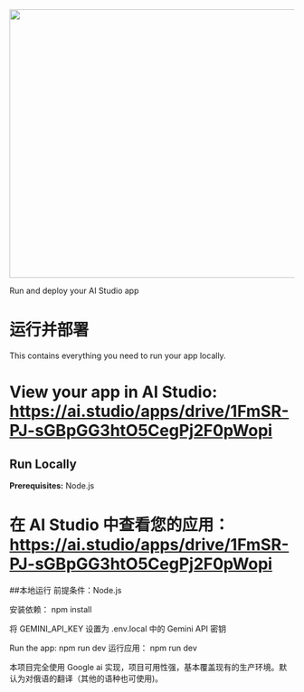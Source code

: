 <div align="center">
<img width="1200" height="475" alt="GHBanner" src="https://github.com/user-attachments/assets/0aa67016-6eaf-458a-adb2-6e31a0763ed6" />
</div>



Run and deploy your AI Studio app

# 运行并部署 

This contains everything you need to run your app locally.

# View your app in AI Studio: https://ai.studio/apps/drive/1FmSR-PJ-sGBpGG3htO5CegPj2F0pWopi

## Run Locally

**Prerequisites:**  Node.js



# 在 AI Studio 中查看您的应用：https://ai.studio/apps/drive/1FmSR-PJ-sGBpGG3htO5CegPj2F0pWopi

##本地运行
前提条件：Node.js

安装依赖： npm install

将 GEMINI_API_KEY 设置为 .env.local 中的 Gemini API 密钥

Run the app: npm run dev  运行应用： npm run dev



本项目完全使用 Google ai 实现，项目可用性强，基本覆盖现有的生产环境。默认为对俄语的翻译（其他的语种也可使用)。
